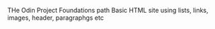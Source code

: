 THe Odin Project Foundations path
Basic HTML site using lists, links, images, header, paragraphgs etc
